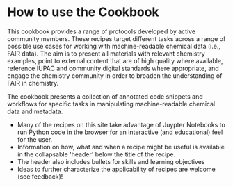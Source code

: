 # How to use the Cookbook

This cookbook provides a range of protocols developed by active community members. These recipes target different 
tasks across a range of possible use cases for working with machine-readable chemical data (i.e., FAIR data). 
The aim is to present all materials with relevant chemistry examples, point to external content that are of high 
quality where available, reference IUPAC and community digital standards where appropriate, and engage the chemistry 
community in order to broaden the understanding of FAIR in chemistry.

The cookbook presents a collection of annotated code snippets and workflows for specific tasks in manipulating 
machine-readable chemical data and metadata. 

- Many of the recipes on this site take advantage of Juypter Notebooks to run Python code in the browser for an 
  interactive (and educational) feel for the user.
- Information on how, what and when a recipe might be useful is available in the collapsable 'header' below the 
  title of the recipe. 
- The header also includes bullets for skills and learning objectives 
- Ideas to further characterize the applicability of recipes are welcome (see feedback)!
